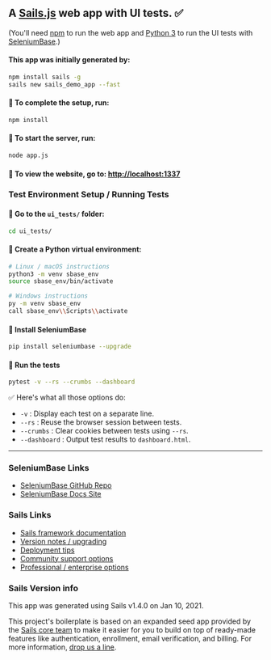 ## A [Sails.js](https://sailsjs.com) web app with UI tests. ✅

(You'll need [npm](https://www.npmjs.com/get-npm) to run the web app and [Python 3](https://www.python.org/downloads/) to run the UI tests with [SeleniumBase](https://github.com/seleniumbase/SeleniumBase).)

#### This app was initially generated by:

```bash
npm install sails -g
sails new sails_demo_app --fast
```

#### 🔵 To complete the setup, run:

```bash
npm install
```

#### 🔵 To start the server, run:

```bash
node app.js
```

#### 🔵 To view the website, go to: [http://localhost:1337](http://localhost:1337)

### Test Environment Setup / Running Tests

#### 🔵 Go to the ``ui_tests/`` folder:

```bash
cd ui_tests/
```

#### 🔵 Create a Python virtual environment:

```bash
# Linux / macOS instructions
python3 -m venv sbase_env
source sbase_env/bin/activate

# Windows instructions
py -m venv sbase_env
call sbase_env\\Scripts\\activate
```

#### 🔵 Install SeleniumBase

```bash
pip install seleniumbase --upgrade
```

#### 🔵 Run the tests

```bash
pytest -v --rs --crumbs --dashboard
```

✅ Here's what all those options do:

* ``-v`` : Display each test on a separate line.
* ``--rs`` : Reuse the browser session between tests.
* ``--crumbs`` : Clear cookies between tests using ``--rs``.
* ``--dashboard`` : Output test results to ``dashboard.html``.

--------

### SeleniumBase Links

+ [SeleniumBase GitHub Repo](https://github.com/seleniumbase/SeleniumBase)
+ [SeleniumBase Docs Site](https://seleniumbase.io/)

### Sails Links

+ [Sails framework documentation](https://sailsjs.com/get-started)
+ [Version notes / upgrading](https://sailsjs.com/documentation/upgrading)
+ [Deployment tips](https://sailsjs.com/documentation/concepts/deployment)
+ [Community support options](https://sailsjs.com/support)
+ [Professional / enterprise options](https://sailsjs.com/enterprise)


### Sails Version info

This app was generated using Sails v1.4.0 on Jan 10, 2021.

<!-- Internally, Sails used [`sails-generate@2.0.1`](https://github.com/balderdashy/sails-generate/tree/v2.0.1/lib/core-generators/new). -->

This project's boilerplate is based on an expanded seed app provided by the [Sails core team](https://sailsjs.com/about) to make it easier for you to build on top of ready-made features like authentication, enrollment, email verification, and billing.  For more information, [drop us a line](https://sailsjs.com/support).

<!--
Note:  Generators are usually run using the globally-installed `sails` CLI (command-line interface).  This CLI version is _environment-specific_ rather than app-specific, thus over time, as a project's dependencies are upgraded or the project is worked on by different developers on different computers using different versions of Node.js, the Sails dependency in its package.json file may differ from the globally-installed Sails CLI release it was originally generated with.  (Be sure to always check out the relevant [upgrading guides](https://sailsjs.com/upgrading) before upgrading the version of Sails used by your app.  If you're stuck, [get help here](https://sailsjs.com/support).)
-->
